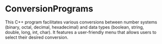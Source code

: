 # ConversionPrograms
This C++ program facilitates various conversions between number systems (binary, octal, decimal, hexadecimal) and data types (boolean, string, double, long, int, char). It features a user-friendly menu that allows users to select their desired conversion.
